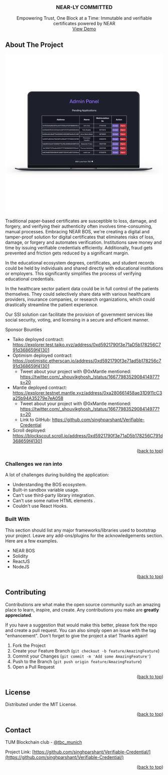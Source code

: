 <!-- Improved compatibility of back to top link: See: https://github.com/othneildrew/Best-README-Template/pull/73 -->
<a name="readme-top"></a>



<!-- PROJECT LOGO -->
<br />
<div align="center">
 

  <h3 align="center">NEAR-LY COMMITTED</h3>

  <p align="center">
    Empowering Trust, One Block at a Time: Immutable and verifiable certificates powered by NEAR
    <br />
    <a href="https://github.com/othneildrew/Best-README-Template">View Demo</a>
  </p>
</div>



<!-- ABOUT THE PROJECT -->
## About The Project

<img src="images/LaptopAdminPanel.png" alt="Logo" >

Traditional paper-based certificates are susceptible to loss, damage, and forgery, and verifying their authenticity often involves time-consuming, manual processes. Embracing NEAR BOS, we're creating a digital and tamper-proof solution for digital certificates that eliminates risks of loss, damage, or forgery and automates verification. Institutions save money and time by issuing verifiable credentials efficiently. Additionally, fraud gets prevented and friction gets reduced by a significant margin.

In the educational ecosystem degrees, certificates, and student records could be held by individuals and shared directly with educational institutions or employers. This significantly simplifies the process of verifying educational credentials.

In the healthcare sector patient data could be in full control of the patients themselves. They could selectively share data with various healthcare providers, insurance companies, or research organizations, which could drastically streamline the patient experience.

Our SSI solution can facilitate the provision of government services like social security, voting, and licensing in a secure and efficient manner.

Sponsor Bounties

* Taiko deployed contract: https://explorer.test.taiko.xyz/address/0xd5921790f3e71aD5b178256C791d368659f41301
* Optimism deployed contract: https://optimistic.etherscan.io/address/0xd5921790f3e71ad5b178256c791d368659f41301
    * Tweet about your project with @0xMantle mentioned: https://twitter.com/_shouvikghosh_/status/1667798352908414977?s=20 
* Mantle deployed contract: https://explorer.testnet.mantle.xyz/address/0xa280661458ae31D911cC3a25b94A35279e7eA058
    * Tweet about your project with @0xMantle mentioned: https://twitter.com/_shouvikghosh_/status/1667798352908414977?s=20
    * Link to GitHub: https://github.com/singhparshant/Verifiable-Credential
* Scroll deployed: https://blockscout.scroll.io/address/0xd5921790f3e71aD5b178256C791d368659f41301

<p align="right">(<a href="#readme-top">back to top</a>)</p>


### Challenges we ran into
A lot of challenges during building the application:

* Understanding the BOS ecosystem.
* Built-in sandbox variable usage.
* Can't use third-party library integration.
* Can't use some native HTML elements .
* Couldn't use React Hooks.

### Built With

This section should list any major frameworks/libraries used to bootstrap your project. Leave any add-ons/plugins for the acknowledgements section. Here are a few examples.

* NEAR BOS
* Solidity
* ReactJS
* NodeJS

<p align="right">(<a href="#readme-top">back to top</a>)</p>



<!-- CONTRIBUTING -->
## Contributing

Contributions are what make the open source community such an amazing place to learn, inspire, and create. Any contributions you make are **greatly appreciated**.

If you have a suggestion that would make this better, please fork the repo and create a pull request. You can also simply open an issue with the tag "enhancement".
Don't forget to give the project a star! Thanks again!

1. Fork the Project
2. Create your Feature Branch (`git checkout -b feature/AmazingFeature`)
3. Commit your Changes (`git commit -m 'Add some AmazingFeature'`)
4. Push to the Branch (`git push origin feature/AmazingFeature`)
5. Open a Pull Request

<p align="right">(<a href="#readme-top">back to top</a>)</p>



<!-- LICENSE -->
## License

Distributed under the MIT License. 

<p align="right">(<a href="#readme-top">back to top</a>)</p>



<!-- CONTACT -->
## Contact

TUM Blockchain club - [@tbc_munich](https://twitter.com/tbc_munich)

Project Link: [https://github.com/singhparshant/Verifiable-Credential/](https://github.com/singhparshant/Verifiable-Credential/)

<p align="right">(<a href="#readme-top">back to top</a>)</p>




